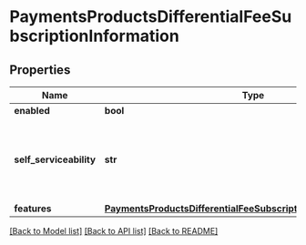 # PaymentsProductsDifferentialFeeSubscriptionInformation

## Properties
Name | Type | Description | Notes
------------ | ------------- | ------------- | -------------
**enabled** | **bool** |  | [optional] 
**self_serviceability** | **str** | Indicates if the organization can enable this product using self service.  Possible values: - SELF_SERVICEABLE - NOT_SELF_SERVICEABLE - SELF_SERVICE_ONLY | [optional] [default to 'NOT_SELF_SERVICEABLE']
**features** | [**PaymentsProductsDifferentialFeeSubscriptionInformationFeatures**](PaymentsProductsDifferentialFeeSubscriptionInformationFeatures.md) |  | [optional] 

[[Back to Model list]](../README.md#documentation-for-models) [[Back to API list]](../README.md#documentation-for-api-endpoints) [[Back to README]](../README.md)


